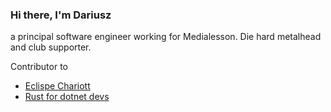 ### Hi there, I'm Dariusz

a principal software engineer working for Medialesson. Die hard metalhead and club supporter.

Contributor to
* [Eclispe Chariott](https://github.com/eclipse/chariott)
* [Rust for dotnet devs](https://microsoft.github.io/rust-for-dotnet-devs/latest/)
